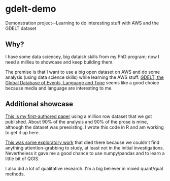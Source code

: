 # gdelt-demo
Demonstration project--Learning to do interesting stuff with AWS and the GDELT dataset

## Why?
I have some data sciencey, big dataish skills from my PhD program; now I need a millieu to showcase and keep building them. 

The premise is that I want to use a big open dataset on AWS and do some analysis (using data science skills) while learning the AWS stuff. [GDELT, the Global Database of Events, Language and Tone](https://registry.opendata.aws/gdelt/) seems like a good choice because media and language are interesting to me.

## Additional showcase
[This is my first-authored paper](https://www.sciencedirect.com/science/article/pii/S0049089X16302368) using a million row dataset that we got published. About 90% of the analysis and 90% of the prose is mine, although the dataset was preexisting. I wrote this code in R and am working to get it up here.

[This was some exploratory work](https://dl.acm.org/citation.cfm?id=2909632) that died there because we couldn't find anything attention-grabbing to study, at least not in the initial investigations. Nevertheless it gave me a good chance to use numpy/pandas and to learn a little bit of QGIS.

I also did a lot of qualitative research. I'm a big believer in mixed quant/qual methods.
